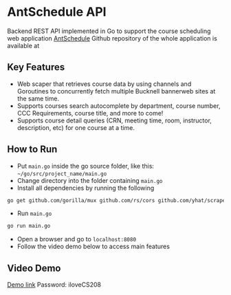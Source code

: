 # AntSchedule API
Backend REST API implemented in Go to support the course scheduling web application [AntSchedule](http://antschedule.io)
Github repository of the whole application is available at [](https://github.com/mirror6677/AntSchedule)

## Key Features
* Web scaper that retrieves course data by using channels and Goroutines to concurrently fetch multiple Bucknell bannerweb sites at the same time.
* Supports courses search autocomplete by department, course number, CCC Requirements, course title, and more to come!
* Supports course detail queries (CRN, meeting time, room, instructor, description, etc) for one course at a time.

## How to Run
* Put `main.go` inside the go source folder, like this: `~/go/src/project_name/main.go`
* Change directory into the folder containing `main.go`
* Install all dependencies by running the following
```bash
go get github.com/gorilla/mux github.com/rs/cors github.com/yhat/scrape golang.org/x/net/html golang.org/x/net/html/atom
```
* Run `main.go`
```bash
go run main.go
```
* Open a browser and go to `localhost:8080`
* Follow the video demo below to access main features

## Video Demo
[Demo link](https://vimeo.com/267703975)
Password: iloveCS208